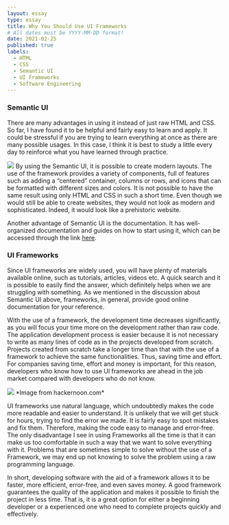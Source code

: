 ```yaml
---
layout: essay
type: essay
title: Why You Should Use UI Frameworks
# All dates must be YYYY-MM-DD format!
date: 2021-02-25
published: true
labels:
  - HTML
  - CSS
  - Semantic UI
  - UI Frameworks
  - Software Engineering
---
```



### Semantic UI
There are many advantages in using it instead of just raw HTML and CSS. So far, I have found it to be helpful and fairly easy to learn and apply. It could be stressful if you are trying to learn everything at once as there are many possible usages. In this case, I think it is best to study a little every day to reinforce what you have learned through practice.

<img class="ui tiny left circular floated image" src="../images/semantic.png"> By using the Semantic UI, it is possible to create modern layouts. The use of the framework provides a variety of components, full of features such as adding a “centered” container, columns or rows, and icons that can be formatted with different sizes and colors. It is not possible to have the same result using only HTML and CSS in such a short time. Even though we would still be able to create websites, they would not look as modern and sophisticated. Indeed, it would look like a prehistoric website.

Another advantage of Semantic UI is the documentation. It has well-organized documentation and guides on how to start using it, which can be accessed through the link
[here](https://semantic-ui.com/).

### UI Frameworks

Since UI frameworks are widely used, you will have plenty of materials available online, such as tutorials, articles, videos etc.
A quick search and it is possible to easily find the answer, which definitely helps when we are struggling with something. As we
mentioned in the discussion about Semantic UI above, frameworks, in general, provide good online documentation for your reference. 

With the use of a framework, the development time decreases significantly, as you will focus your time more on the development rather
than raw code. The application development process is easier because it is not necessary to write as many lines of code as in the projects
developed from scratch. Projects created from scratch take a longer time than that with the use of a framework to achieve the same 
functionalities. Thus, saving time and effort. For companies saving time, effort and money is important, for this reason, developers who 
know how to use UI frameworks are ahead in the job market compared with developers who do not know.

<img class="ui medium middle circular image" src="../images/uiframeworks.jpeg">
*Image from hackernoon.com*

UI frameworks use natural language, which undoubtedly makes the code more readable and easier to understand. It is unlikely that we will 
get stuck for hours, trying to find the error we made. It is fairly easy to spot mistakes and fix them. Therefore, making the code easy 
to manage and error-free. The only disadvantage I see in using Frameworks all the time is that it can make us too comfortable in such a 
way that we want to solve everything with it. Problems that are sometimes simple to solve without the use of a Framework, we may end up not 
knowing to solve the problem using a raw programming language.

 In short, developing software with the aid of a framework allows it to be faster, more efficient, error-free, and even saves money. A good 
 framework guarantees the quality of the application and makes it possible to finish the project in less time. That is, it is a great option 
 for either a beginning developer or a experienced one who need to complete projects quickly and effectively.
